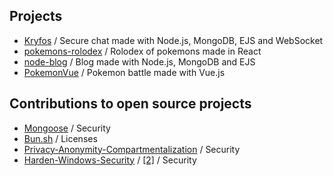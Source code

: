 ## Projects
- [Kryfos](https://github.com/pathei-kosmos/kryfos) / Secure chat made with Node.js, MongoDB, EJS and WebSocket 
- [pokemons-rolodex](https://github.com/pathei-kosmos/pokemons-rolodex) / Rolodex of pokemons made in React
- [node-blog](https://github.com/pathei-kosmos/node-blog) / Blog made with Node.js, MongoDB and EJS
- [PokemonVue](https://github.com/pathei-kosmos/PokemonVue) / Pokemon battle made with Vue.js


## Contributions to open source projects
- [Mongoose](https://github.com/Automattic/mongoose/pull/12112) / Security
- [Bun.sh](https://github.com/oven-sh/bun/pull/758) / Licenses
- [Privacy-Anonymity-Compartmentalization](https://github.com/HotCakeX/Privacy-Anonymity-Compartmentalization/pull/1) / Security
- [Harden-Windows-Security](https://github.com/HotCakeX/Harden-Windows-Security/issues/63) / [[2]](https://github.com/HotCakeX/Harden-Windows-Security/commit/f3cdf0c2333c6317685e65282305e6daee4a3c89) / Security
